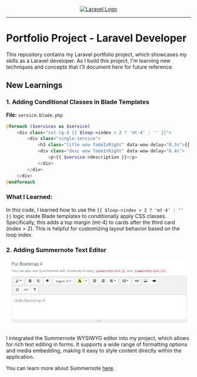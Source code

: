 <p align="center"><a href="https://laravel.com" target="_blank"><img src="https://raw.githubusercontent.com/laravel/art/master/logo-lockup/5%20SVG/2%20CMYK/1%20Full%20Color/laravel-logolockup-cmyk-red.svg" width="400" alt="Laravel Logo"></a></p>

---
# Portfolio Project - Laravel Developer
This repository contains my Laravel portfolio project, which showcases my skills as a Laravel developer. As I build this project, I'm learning new techniques and concepts that I'll document here for future reference.

## New Learnings

### 1. Adding Conditional Classes in Blade Templates
**File:** `service.blade.php`

```php
@foreach ($services as $service)
    <div class="col-lg-4 {{ $loop->index > 2 ? 'mt-4' : '' }}">
        <div class="single-service">
            <h3 class="title wow fadeInRight" data-wow-delay="0.3s">{{ $service->name }}</h3>
            <div class="desc wow fadeInRight" data-wow-delay="0.4s">
                <p>{{ $service->description }}</p>
            </div>
        </div>
    </div>
@endforeach
```
### What I Learned:
In this code, I learned how to use the ```{{ $loop->index > 2 ? 'mt-4' : '' }}``` logic inside Blade templates to conditionally apply CSS classes. Specifically, this adds a top margin (mt-4) to cards after the third card (index > 2). This is helpful for customizing layout behavior based on the loop index.

### 2. Adding Summernote Text Editor
![Summernote Text Editor](./readme-images/summernote.png)

I integrated the Summernote WYSIWYG editor into my project, which allows for rich text editing in forms. It supports a wide range of formatting options and media embedding, making it easy to style content directly within the application.

You can learn more about Summernote [here](https://summernote.org/).


